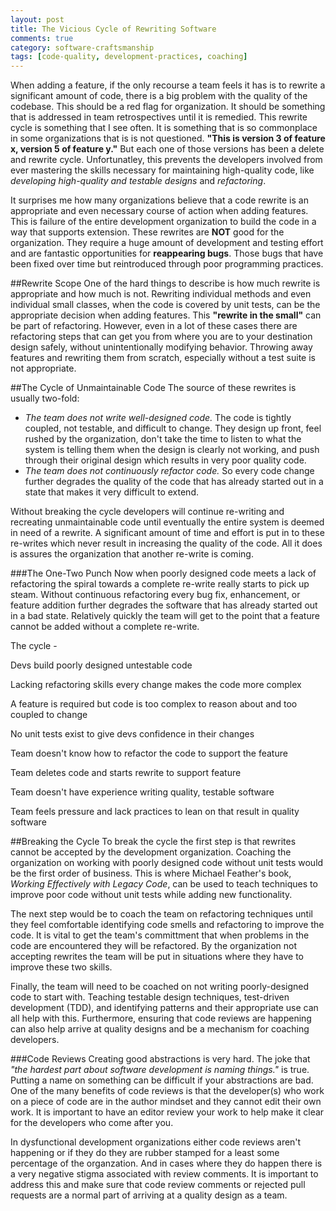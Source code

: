 ```yaml
---
layout: post
title: The Vicious Cycle of Rewriting Software
comments: true
category: software-craftsmanship
tags: [code-quality, development-practices, coaching]
---
```


When adding a feature, if the only recourse a team feels it has is to rewrite a significant amount of code, there is a big problem with the quality of the codebase. This should be a red flag for organization. It should be something that is addressed in team retrospectives until it is remedied. This rewrite cycle is something that I see often. It is something that is so commonplace in some organizations that is is not questioned. __"This is version 3 of feature x, version 5 of feature y."__ But each one of those versions has been a delete and rewrite cycle. Unfortunatley, this prevents the developers involved from ever mastering the skills necessary for maintaining high-quality code, like *developing high-quality and testable designs* and *refactoring*.

<!--more-->
It surprises me how many organizations believe that a code rewrite is an appropriate and even necessary course of action when adding features. This is failure of the entire development organization to build the code in a way that supports extension. These rewrites are **NOT** good for the organization. They require a huge amount of development and testing effort and are fantastic opportunities for **reappearing bugs**. Those bugs that have been fixed over time but reintroduced through poor programming practices.

##Rewrite Scope
One of the hard things to describe is how much rewrite is appropriate and how much is not. Rewriting individual methods and even individual small classes, when the code is covered by unit tests, can be the appropriate decision when adding features.  This __"rewrite in the small"__ can be part of refactoring. However, even in a lot of these cases there are refactoring steps that can get you from where you are to your destination design safely, without unintentionally modifying behavior. Throwing away features and rewriting them from scratch, especially without a test suite is not appropriate. 

##The Cycle of Unmaintainable Code
The source of these rewrites is usually two-fold:  
* _The team does not write well-designed code._ The code is tightly coupled, not testable, and difficult to change.  They design up front, feel rushed by the organization, don't take the time to listen to what the system is telling them when the design is clearly not working, and push through their original design which results in very poor quality code. 
* _The team does not continuously refactor code._ So every code change further degrades the quality of the code that has already started out in a state that makes it very difficult to extend.

Without breaking the cycle developers will continue re-writing and recreating unmaintainable code until eventually the entire system is deemed in need of a rewrite. A significant amount of time and effort is put in to these re-writes which never result in increasing the quality of the code.  All it does is assures the organization that another re-write is coming.

###The One-Two Punch
Now when poorly designed code meets a lack of refactoring the spiral towards a complete re-write really starts to pick up steam. Without continuous refactoring every bug fix, enhancement, or feature addition further degrades the software that has already started out in a bad state. Relatively quickly the team will get to the point that a feature cannot be added without a complete re-write. 



The cycle -

Devs build poorly designed untestable code


Lacking refactoring skills every change makes the code more complex

A feature is required but code is too complex to reason about and too coupled to change

No unit tests exist to give devs confidence in their changes

Team doesn't know how to refactor the code to support the feature

Team deletes code and starts rewrite to support feature

Team doesn't have experience writing quality, testable software

Team feels pressure and lack practices to lean on that result in quality software


##Breaking the Cycle
To break the cycle the first step is that rewrites cannot be accepted by the development organization. Coaching the organization on working with poorly designed code without unit tests would be the first order of business. This is where Michael Feather's book, _Working Effectively with Legacy Code_, can be used to teach techniques to improve poor code without unit tests while adding new functionality.

The next step would be to coach the team on refactoring techniques until they feel comfortable identifying code smells and refactoring to improve the code. It is vital to get the team's committment that when problems in the code are encountered they will be refactored. By the organization not accepting rewrites the team will be put in situations where they have to improve these two skills. 

Finally, the team will need to be coached on not writing poorly-designed code to start with. Teaching testable design techniques, test-driven development (TDD), and identifying patterns and their appropriate use can all help with this. Furthermore, ensuring that code reviews are happening can also help arrive at quality designs and be a mechanism for coaching developers.

###Code Reviews
Creating good abstractions is very hard. The joke that _"the hardest part about software development is naming things."_ is true. Putting a name on something can be difficult if your abstractions are bad. One of the many benefits of code reviews is that the developer(s) who work on a piece of code are in the author mindset and they cannot edit their own work. It is important to have an editor review your work to help make it clear for the developers who come after you.  

In dysfunctional development organizations either code reviews aren't happening or if they do they are rubber stamped for a least some percentage of the organzation. And in cases where they do happen there is a very negative stigma associated with review comments. It is important to address this and make sure that code review comments or rejected pull requests are a normal part of arriving at a quality design as a team.
